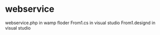 # webservice

webservice.php in wamp floder
From1.cs in visual studio
From1.designd in visual studio
